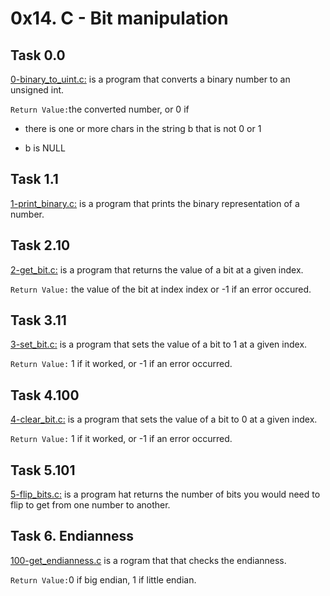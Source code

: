 # 0x14. C - Bit manipulation

## Task 0.0

[0-binary_to_uint.c:](https://github.com/SteveMuiyuro/alx-low_level_programming/blob/master/0x14-bit_manipulation/0-binary_to_uint.c) is a program that converts a binary number to an unsigned int.

`Return Value:`the converted number, or 0 if

- there is one or more chars in the string b that is not 0 or 1

* b is NULL

## Task 1.1

[1-print_binary.c:](https://github.com/SteveMuiyuro/alx-low_level_programming/blob/master/0x14-bit_manipulation/1-print_binary.c) is a program that prints the binary representation of a number.

## Task 2.10

[2-get_bit.c:](https://github.com/SteveMuiyuro/alx-low_level_programming/blob/master/0x14-bit_manipulation/2-get_bit.c) is a program that returns the value of a bit at a given index.

`Return Value:` the value of the bit at index index or -1 if an error occured.

## Task 3.11

[3-set_bit.c:](https://github.com/SteveMuiyuro/alx-low_level_programming/blob/master/0x14-bit_manipulation/3-set_bit.c) is a program that sets the value of a bit to 1 at a given index.

`Return Value:` 1 if it worked, or -1 if an error occurred.

## Task 4.100

[4-clear_bit.c:](https://github.com/SteveMuiyuro/alx-low_level_programming/blob/master/0x14-bit_manipulation/4-clear_bit.c) is a program that sets the value of a bit to 0 at a given index.

`Return Value:` 1 if it worked, or -1 if an error occurred.

## Task 5.101

[5-flip_bits.c:](https://github.com/SteveMuiyuro/alx-low_level_programming/blob/master/0x14-bit_manipulation/5-flip_bits.c) is a program hat returns the number of bits you would need to flip to get from one number to another.

## Task 6. Endianness

[100-get_endianness.c](https://github.com/SteveMuiyuro/alx-low_level_programming/blob/master/0x14-bit_manipulation/100-get_endianness.c) is a rogram that that checks the endianness.

`Return Value:`0 if big endian, 1 if little endian.

